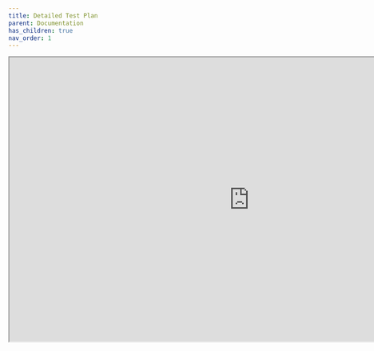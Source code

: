 ```yaml
---
title: Detailed Test Plan
parent: Documentation
has_children: true
nav_order: 1
---
```


<iframe src="https://docs.google.com/document/d/e/2PACX-1vRkLmDJeM7qmmYriAJqmEJ1cSOKObewEpL6xjVenJBq9J5z2_vC0XgeWy-3sm9S3wrF3Gm3ktlbiRGl/pub?embedded=true" width="960" height="569"></iframe>
